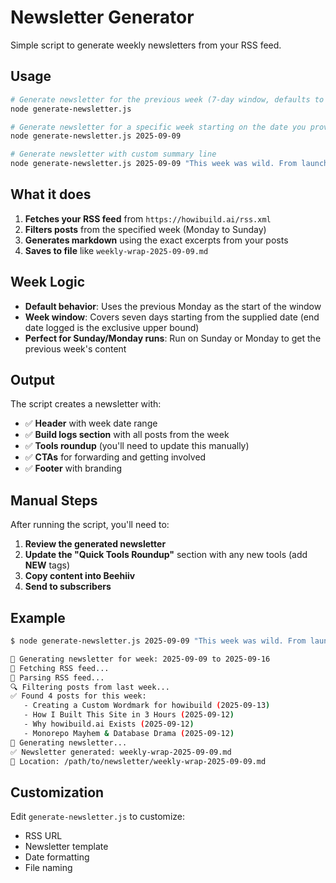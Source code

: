 # Newsletter Generator

Simple script to generate weekly newsletters from your RSS feed.

## Usage

```bash
# Generate newsletter for the previous week (7-day window, defaults to previous Monday)
node generate-newsletter.js

# Generate newsletter for a specific week starting on the date you provide (uses default summary)
node generate-newsletter.js 2025-09-09

# Generate newsletter with custom summary line
node generate-newsletter.js 2025-09-09 "This week was wild. From launching the site in 3 hours to fixing database dramas and creating custom wordmarks, here's what went down in the trenches:"
```

## What it does

1. **Fetches your RSS feed** from `https://howibuild.ai/rss.xml`
2. **Filters posts** from the specified week (Monday to Sunday)
3. **Generates markdown** using the exact excerpts from your posts
4. **Saves to file** like `weekly-wrap-2025-09-09.md`

## Week Logic

- **Default behavior**: Uses the previous Monday as the start of the window
- **Week window**: Covers seven days starting from the supplied date (end date logged is the exclusive upper bound)
- **Perfect for Sunday/Monday runs**: Run on Sunday or Monday to get the previous week's content

## Output

The script creates a newsletter with:
- ✅ **Header** with week date range
- ✅ **Build logs section** with all posts from the week
- ✅ **Tools roundup** (you'll need to update this manually)
- ✅ **CTAs** for forwarding and getting involved
- ✅ **Footer** with branding

## Manual Steps

After running the script, you'll need to:

1. **Review the generated newsletter**
2. **Update the "Quick Tools Roundup"** section with any new tools (add **NEW** tags)
3. **Copy content into Beehiiv**
4. **Send to subscribers**

## Example

```bash
$ node generate-newsletter.js 2025-09-09 "This week was wild. From launching the site in 3 hours to fixing database dramas and creating custom wordmarks, here's what went down in the trenches:"

📰 Generating newsletter for week: 2025-09-09 to 2025-09-16
📡 Fetching RSS feed...
📝 Parsing RSS feed...
🔍 Filtering posts from last week...
✅ Found 4 posts for this week:
   - Creating a Custom Wordmark for howibuild (2025-09-13)
   - How I Built This Site in 3 Hours (2025-09-12)
   - Why howibuild.ai Exists (2025-09-12)
   - Monorepo Mayhem & Database Drama (2025-09-12)
📰 Generating newsletter...
✅ Newsletter generated: weekly-wrap-2025-09-09.md
📁 Location: /path/to/newsletter/weekly-wrap-2025-09-09.md
```

## Customization

Edit `generate-newsletter.js` to customize:
- RSS URL
- Newsletter template
- Date formatting
- File naming
